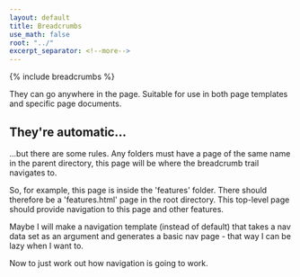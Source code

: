 ```yaml
---
layout: default
title: Breadcrumbs
use_math: false
root: "../"
excerpt_separator: <!--more-->
---
```


{% include breadcrumbs %}

They can go anywhere in the page. Suitable for use in both page templates and specific page documents.
<!--more-->
## They're automatic...

...but there are some rules. Any folders must have a page of the same name in the parent directory, this page will be where the 
breadcrumb trail navigates to. 
<!--more-->

So, for example, this page is inside the 'features' folder. There should therefore be a 'features.html' page in the root directory. 
This top-level page should provide navigation to this page and other features. 

Maybe I will make a navigation template (instead of default) that takes a nav data set as an argument and generates a basic nav 
page - that way I can be lazy when I want to.

Now to just work out how navigation is going to work.